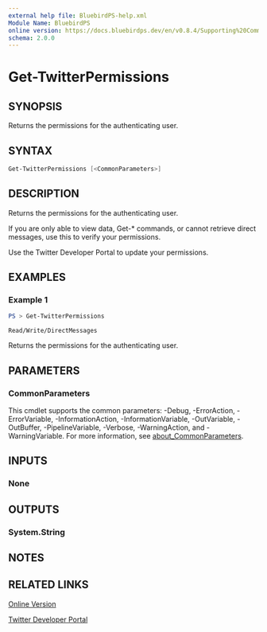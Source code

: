 ```yaml
---
external help file: BluebirdPS-help.xml
Module Name: BluebirdPS
online version: https://docs.bluebirdps.dev/en/v0.8.4/Supporting%20Commands/Get-TwitterPermissions
schema: 2.0.0
---
```


# Get-TwitterPermissions

## SYNOPSIS

Returns the permissions for the authenticating user.

## SYNTAX

```powershell
Get-TwitterPermissions [<CommonParameters>]
```

## DESCRIPTION

Returns the permissions for the authenticating user.

If you are only able to view data, Get-* commands, or cannot retrieve direct messages, use this to verify your permissions.

Use the Twitter Developer Portal to update your permissions.

## EXAMPLES

### Example 1

```powershell
PS > Get-TwitterPermissions
```

```text
Read/Write/DirectMessages
```

Returns the permissions for the authenticating user.

## PARAMETERS

### CommonParameters

This cmdlet supports the common parameters: -Debug, -ErrorAction, -ErrorVariable, -InformationAction, -InformationVariable, -OutVariable, -OutBuffer, -PipelineVariable, -Verbose, -WarningAction, and -WarningVariable. For more information, see [about_CommonParameters](http://go.microsoft.com/fwlink/?LinkID=113216).

## INPUTS

### None

## OUTPUTS

### System.String

## NOTES

## RELATED LINKS

[Online Version](https://docs.bluebirdps.dev/en/v0.8.4/Supporting%20Commands/Get-TwitterPermissions)

[Twitter Developer Portal](https://developer.twitter.com/en/portal/dashboard)
